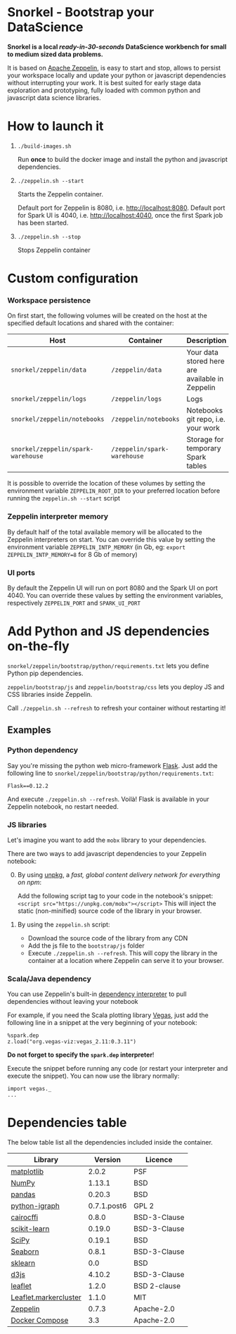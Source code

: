 Snorkel - Bootstrap your DataScience
====

__Snorkel is a local _ready-in-30-seconds_ DataScience workbench for small to medium sized data problems.__

It is based on [Apache Zeppelin](https://zeppelin.apache.org), is easy to start and stop, allows to persist your workspace
locally and update your python or javascript dependencies without interrupting your work. It is best suited
for early stage data exploration and prototyping, fully loaded with common python and javascript
data science libraries.


# How to launch it

1. `./build-images.sh`

   Run __once__ to build the docker image and install the python and javascript dependencies.
   
2. `./zeppelin.sh --start`

   Starts the Zeppelin container.
   
   Default port for Zeppelin is 8080, i.e. [http://localhost:8080](http://localhost:8080).
   Default port for Spark UI is 4040, i.e. [http://localhost:4040](http://localhost:4040), once the first Spark job
   has been started.
   
3. `./zeppelin.sh --stop`

   Stops Zeppelin container
   
# Custom configuration

### Workspace persistence

On first start, the following volumes will be created on the host at the specified default locations and shared 
with the container:

Host | Container | Description
--- | --- | ---
`snorkel/zeppelin/data` | `/zeppelin/data` | Your data stored here are available in Zeppelin
`snorkel/zeppelin/logs` | `/zeppelin/logs` | Logs
`snorkel/zeppelin/notebooks` | `/zeppelin/notebooks` | Notebooks git repo, i.e. your work
`snorkel/zeppelin/spark-warehouse` | `/zeppelin/spark-warehouse` | Storage for temporary Spark tables

It is possible to override the location of these volumes by setting the environment variable `ZEPPELIN_ROOT_DIR` 
to your preferred location before running the `zeppelin.sh --start` script

### Zeppelin interpreter memory

By default half of the total available memory will be allocated to the Zeppelin interpreters on start.
You can override this value by setting the environment variable `ZEPPELIN_INTP_MEMORY` (in Gb, eg: `export ZEPPELIN_INTP_MEMORY=8` for 8 Gb of memory)

### UI ports

By default the Zeppelin UI will run on port 8080 and the Spark UI on port 4040. 
You can override these values by setting the environment variables, respectively `ZEPPELIN_PORT` and `SPARK_UI_PORT`

# Add Python and JS dependencies on-the-fly

`snorkel/zeppelin/bootstrap/python/requirements.txt` lets you define Python pip dependencies.

`zeppelin/bootstrap/js` and `zeppelin/bootstrap/css` lets you deploy JS and CSS libraries inside Zeppelin.

Call `./zeppelin.sh --refresh` to refresh your container without restarting it!

## Examples

### Python dependency

Say you're missing the python web micro-framework [Flask](https://github.com/pallets/flask). Just add the following line to
`snorkel/zeppelin/bootstrap/python/requirements.txt`:

	Flask==0.12.2
	
And execute `./zeppelin.sh --refresh`. Voilà! Flask is available in your Zeppelin notebook, no restart needed. 

### JS libraries

Let's imagine you want to add the `mobx` library to your dependencies.

There are two ways to add javascript dependencies to your Zeppelin notebook: 

0. By using [unpkg](https://unpkg.com), a _fast, global content delivery network for everything on npm_:

	Add the following script tag to your code in the notebook's snippet: 
				`<script src="https://unpkg.com/mobx"></script>`
	This will inject the static (non-minified) source code of the library in your browser.
	
0. By using the `zeppelin.sh` script:

	* Download the source code of the library from any CDN
	* Add the js file to the `bootstrap/js` folder
	* Execute `./zeppelin.sh --refresh`. This will copy the library in the container at a location where Zeppelin can serve it to your browser.

### Scala/Java dependency

You can use Zeppelin's built-in
[dependency interpreter](https://zeppelin.apache.org/docs/0.7.3/interpreter/spark.html#3-dynamic-dependency-loading-via-sparkdep-interpreter)
to pull dependencies without leaving your notebook

For example, if you need the Scala plotting library [Vegas](https://github.com/vegas-viz/Vegas), just add the following 
line in a snippet at the very beginning of your notebook:

    %spark.dep
    z.load("org.vegas-viz:vegas_2.11:0.3.11")

__Do not forget to specify the `spark.dep` interpreter__!
    
    
Execute the snippet before running any code (or restart your interpreter and execute the snippet).
You can now use the library normally:

    import vegas._
    ...


# Dependencies table

The below table list all the dependencies included inside the container.

Library | Version | Licence
--- | --- | ---
[matplotlib](https://matplotlib.org/) | 2.0.2 | PSF
[NumPy](http://www.numpy.org/) | 1.13.1 | BSD
[pandas](http://pandas.pydata.org/) | 0.20.3 | BSD
[python-igraph](http://igraph.org/) | 0.7.1.post6 | GPL 2 
[cairocffi](https://github.com/Kozea/cairocffi) | 0.8.0 | BSD-3-Clause
[scikit-learn](http://scikit-learn.org/stable/) | 0.19.0 | BSD-3-Clause
[SciPy](https://www.scipy.org/) | 0.19.1 | BSD
[Seaborn](https://seaborn.pydata.org/) | 0.8.1 | BSD-3-Clause
[sklearn](http://scikit-learn.org/) | 0.0 | BSD
[d3js](https://d3js.org/) | 4.10.2 | BSD-3-Clause
[leaflet](http://leafletjs.com) | 1.2.0 | BSD 2-clause
[Leaflet.markercluster](https://github.com/Leaflet/Leaflet.markercluster) | 1.1.0 | MIT
[Zeppelin](https://zeppelin.apache.org) | 0.7.3 | Apache-2.0
[Docker Compose](https://github.com/docker/compose) | 3.3 | Apache-2.0
